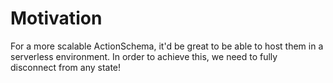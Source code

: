 # Motivation

For a more scalable ActionSchema, it'd be great to be able to host them in a serverless environment. In order to achieve this, we need to fully disconnect from any state!
